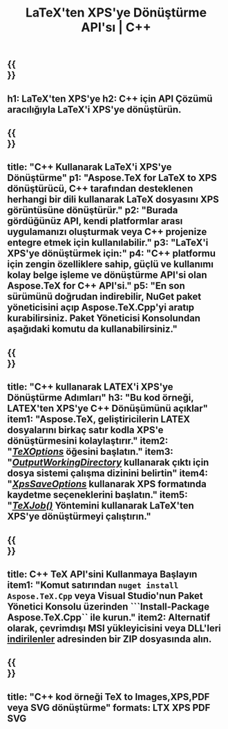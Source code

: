 ﻿---
translation: true
template: /_templates/_conversion-child-cpp.md
title: LaTeX'ten XPS'ye Dönüştürme API'sı | C++
description: LaTeX'ten XPS'ye dönüştürme işlevi. Bu şirket içi C++ kitaplığını projenize entegre edin veya LaTeX'i XPS'ye dönüştürmek için platformlar arası uygulamaları kullanın.
keywords: lateksten xps api cpp'ye, latex2xps c++'ı entegre eder
url: /cpp/conversion/latex-to-xps/
family: tex
platformtag: cpp
feature: conversion
informat: LATEX
outformat: XPS
otherformats: BMP PNG JPEG TIFF SVG PDF
---

{{<section banner>}}
---
h1: LaTeX'ten XPS'ye
h2: C++ için API Çözümü aracılığıyla LaTeX'i XPS'ye dönüştürün.
---

{{<section overview>}}
---
title: "C++ Kullanarak LaTeX'i XPS'ye Dönüştürme"
p1: "Aspose.TeX for LaTeX to XPS dönüştürücü, C++ tarafından desteklenen herhangi bir dili kullanarak LaTeX dosyasını XPS görüntüsüne dönüştürür."
p2: "Burada gördüğünüz API, kendi platformlar arası uygulamanızı oluşturmak veya C++ projenize entegre etmek için kullanılabilir."
p3: "LaTeX'i XPS'ye dönüştürmek için:"
p4: "C++ platformu için zengin özelliklere sahip, güçlü ve kullanımı kolay belge işleme ve dönüştürme API'si olan Aspose.TeX for C++ API'si."
p5: "En son sürümünü doğrudan indirebilir, NuGet paket yöneticisini açıp Aspose.TeX.Cpp'yi aratıp kurabilirsiniz. Paket Yöneticisi Konsolundan aşağıdaki komutu da kullanabilirsiniz."
---

{{<section feature1>}}
---
title: "C++ kullanarak LATEX'i XPS'ye Dönüştürme Adımları"
h3: "Bu kod örneği, LATEX'ten XPS'ye C++ Dönüşümünü açıklar"
item1: "Aspose.TeX, geliştiricilerin LATEX dosyalarını birkaç satır kodla XPS'e dönüştürmesini kolaylaştırır."
item2: "[*TeXOptions*](https://reference.aspose.com/tex/cpp/class/aspose.te_x.te_x_options) öğesini başlatın."
item3: "[*OutputWorkingDirectory*](https://reference.aspose.com/tex/cpp/class/aspose.te_x.te_x_options#aa4f4ea6dab7db5ba1b40800495f16f63) kullanarak çıktı için dosya sistemi çalışma dizinini belirtin"
item4: "[*XpsSaveOptions*](https://reference.aspose.com/tex/cpp/class/aspose.te_x.presentation.image.xps_save_options) kullanarak XPS formatında kaydetme seçeneklerini başlatın."
item5: "[*TeXJob()*](https://reference.aspose.com/tex/cpp/class/aspose.te_x.te_x_job) Yöntemini kullanarak LaTeX'ten XPS'ye dönüştürmeyi çalıştırın."
---

{{<section feature2>}}
---
title: C++ TeX API'sini Kullanmaya Başlayın
item1: "Komut satırından ```nuget install Aspose.TeX.Cpp``` veya Visual Studio'nun Paket Yönetici Konsolu üzerinden ```Install-Package Aspose.TeX.Cpp`` ile kurun."
item2: Alternatif olarak, çevrimdışı MSI yükleyicisini veya DLL'leri [indirilenler](https://downloads.aspose.com/tex/cpp) adresinden bir ZIP dosyasında alın.
---

{{<section widget>}}
---
title: "C++ kod örneği TeX to Images,XPS,PDF veya SVG dönüştürme"
formats: LTX XPS PDF SVG
---